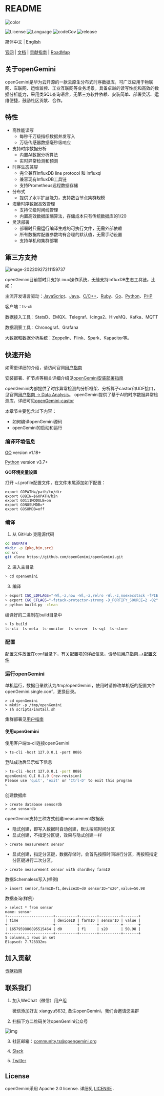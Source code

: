 # README

![color](https://user-images.githubusercontent.com/49023462/231386185-a18cd5dd-30ef-4d03-b86b-3119b16843a0.png)

![License](https://img.shields.io/badge/license-Apache2.0-green) ![Language](https://img.shields.io/badge/Language-Go-blue.svg)  ![codeCov](https://img.shields.io/codecov/c/gh/openGemini/openGemini)  ![release](https://img.shields.io/github/v/release/openGemini/openGemini)   

简体中文 | [English](README.md)

[官网](http://www.openGemini.org) | [文档](http://www.openGemini.org/docs) | [贡献指南](CONTRIBUTION_CN.md) | [RoadMap](ROADMAP.md)

## 关于openGemini

openGemini是华为云开源的一款云原生分布式时序数据库，可广泛应用于物联网、车联网、运维监控、工业互联网等业务场景，具备卓越的读写性能和高效的数据分析能力，采用类SQL查询语言，无第三方软件依赖、安装简单、部署灵活、运维便捷，鼓励社区贡献、合作。

## 特性

- 高性能读写
  - 每秒千万级指标数据并发写入
  - 万级传感器数据毫秒级响应
- 支持时序数据分析
  - 内置AI数据分析算法
  - 实时异常检测和预测
- 时序生态兼容
  - 完全兼容InfluxDB line protocol 和 Influxql
  - 兼容现有InfluxDB工具链
  - 支持Prometheus远程数据存储
- 分布式  
  - 提供了水平扩展能力，支持数百节点集群规模
- 海量时序数据高效管理
  - 支持亿级时间线管理
  - 内置高效数据压缩算法，存储成本只有传统数据库的1/20
- 灵活部署
  - 部署时只需运行编译生成的可执行文件，无需外部依赖
  - 所有数据库配置参数均有合理的默认值，无需手动设置
  - 支持单机和集群部署
  
## 第三方支持

![image-20220927211159737](images/image-20220927211159737.png)

openGemini目前暂时只支持Linux操作系统，无缝支持InfluxDB生态工具链，比如：

主流开发语言驱动：[JavaScript](https://github.com/node-influx/node-influx)、[Java](https://github.com/influxdata/influxdb-java)、[C/C++]()、[Ruby](https://github.com/influxdata/influxdb-ruby)、[Go](https://github.com/influxdata/influxdb1-client)、[Python](https://github.com/influxdata/influxdb-python)、[PHP](https://github.com/influxdata/influxdb-php)

客户端：ts-cli

数据接入工具：StatsD、EMQX、Telegraf、Icinga2、HiveMQ、Kafka、MQTT

数据洞察工具：Chronograf、Grafana

大数据和数据分析系统：Zeppelin、Flink、Spark、Kapacitor等。

## 快速开始

如需更详细的介绍，请访问官网[用户指南](http://www.openGemini.org/docs)

安装部署、扩节点等相关详细介绍见[openGemini安装部署指南](https://github.com/openGemini/community)

openGemini内部提供了时序异常检测的分析框架、分析算子castor和UDF接口，见官网[用户指南 -> Data Analysis](http://www.openGemini.org/docs)。
openGemini提供了基于AI的时序数据异常检测库，详细可见[openGemini-castor](https://github.com/openGemini/openGemini-castor)

本章节主要包含以下内容：

- 如何编译openGemini源码
- openGemini的启动和运行

### 编译环境信息

[GO](https://golang.org/dl/) version v1.18+

[Python](https://www.python.org/downloads/) version v3.7+

**GO环境变量设置**

打开 ~/.profile配置文件，在文件末尾添加如下配置：

```
export GOPATH=/path/to/dir
export GOBIN=$GOPATH/bin
export GO111MODULE=on
export GONOSUMDB=*
export GOSUMDB=off
```

### 编译

1. 从 GitHub 克隆源代码

```bash
cd $GOPATH
mkdir -p {pkg,bin,src}
cd src
git clone https://github.com/openGemini/openGemini.git
```

2. 进入主目录

```bash
> cd openGemini
```

3. 编译

```bash
> export CGO_LDFLAGS="-Wl,-z,now -Wl,-z,relro -Wl,-z,noexecstack -fPIE -ftrapv"
> export CGO_CFLAGS="-fstack-protector-strong -D_FORTIFY_SOURCE=2 -O2"
> python build.py -clean
```

编译好的二进制在build目录中

```bash
> ls build
ts-cli  ts-meta  ts-monitor  ts-server  ts-sql  ts-store  
```

### 配置

配置文件放置在conf目录下，有关配置项的详细信息，请参见[用户指南-->配置文件](http://opengemini.org/docs)

### 运行openGemini

单机运行，数据目录默认为/tmp/openGemini，使用时请修改单机版的配置文件openGemini.single.conf，更换目录。

```
> cd openGemini
> mkdir -p /tmp/openGemini
> sh scripts/install.sh
```

集群部署见[用户指南](http://opengemini.org/docs)

#### 使用openGemini

使用客户端ts-cli连接openGemini

```
> ts-cli -host 127.0.0.1 -port 8086
```

登陆成功后显示如下信息

```sh
> ts-cli -host 127.0.0.1 -port 8086
openGemini CLI 0.1.0 (rev-revision)
Please use 'quit', 'exit' or 'Ctrl-D' to exit this program
>
```

创建数据库

```
> create database sensordb
> use sensordb
```

openGemini支持三种方式创建measurement数据表

- 隐式创建，即写入数据时自动创建，默认按照时间分区
- 显式创建，不指定分区键，效果与隐式创建一样

```
> create measurement sensor
```

- 显式创建，指定分区键，数据存储时，会首先按照时间进行分区，再按照指定分区键进行二次分区。


```shell
> create measurement sensor with shardkey farmID
```

数据Schemaless写入(样例)

```
> insert sensor,farmID=f1,deviceID=d0 sensorID="s20",value=50.98
```

数据查询(样例)

```
> select * from sensor
name: sensor
+---------------------+----------+--------+----------+-------+
| time                | deviceID | farmID | sensorID | value |
+---------------------+----------+--------+----------+-------+
| 1657959880895515464 | d0       | f1     | s20      | 50.98 |
+---------------------+----------+--------+----------+-------+
5 columns,1 rows in set
Elapsed: 7.723332ms  
```

## 加入贡献

[贡献指南](CONTRIBUTION_CN.md)

## 联系我们

1. 加入WeChat（微信）用户组

   微信添加好友 xiangyu5632, 备注openGemini，我们会邀请您进群

2. 扫描下方二维码关注openGemini公众号

![img](images/qrt.png)

3. 社区邮箱：community.ts@opengemini.org

4. [Slack](https://join.slack.com/t/huawei-ipz9493/shared_invite/zt-1bvxs3s0i-h0BzP7ibpWfqmpJO2a4iKw)

5. [Twitter](https://twitter.com/openGemini)

## License

openGemini采用 Apache 2.0 license. 详细见 [LICENSE](https://github.com/openGemini/openGemini/blob/main/LICENSE) .

